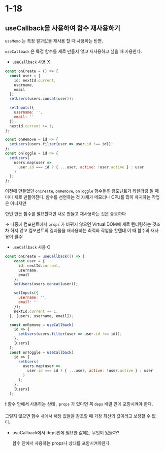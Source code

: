 # 1-18

## useCallback을 사용하여 함수 재사용하기

`useMemo` 는 특정 결과값을 재사용 할 때 사용하는 반면, 

`useCallback` 은 특정 함수를 새로 만들지 않고 재사용하고 싶을 때 사용한다.

- `useCallback` 사용 X

```jsx
const onCreate = () => {
  const user = {
    id: nextId.current,
    username,
    email
  };
  setUsers(users.concat(user));

  setInputs({
    username: '',
    email: ''
  });
  nextId.current += 1;
};

const onRemove = id => {
  setUsers(users.filter(user => user.id !== id));
};
const onToggle = id => {
  setUsers(
    users.map(user =>
      user.id === id ? { ...user, active: !user.active } : user
    )
  );
};
```

이전에 만들었던 `onCreate`, `onRemove`, `onToggle` 함수들은 컴포넌트가 리렌더링 될 때 마다 새로 만들어진다. 함수를 선언하는 것 자체가 메모리나 CPU를 많이 차지하는 작업은 아니지만

한번 만든 함수를 필요할때만 새로 만들고 재사용하는 것은 중요하다

⇒  나중에 컴포넌트에서 `props` 가 바뀌지 않으면 Virtual DOM에 새로 렌더링하는 것조차 하지 않고 컴포넌트의 결과물을 재사용하는 최적화 작업을 할텐데 이 때 함수의 재사용이 필수!

- `useCallback` 사용 O

```jsx
const onCreate = useCallback(() => {
    const user = {
      id: nextId.current,
      username,
      email
    };
    setUsers(users.concat(user));

    setInputs({
      username: '',
      email: ''
    });
    nextId.current += 1;
  }, [users, username, email]);

  const onRemove = useCallback(
    id => {
      setUsers(users.filter(user => user.id !== id));
    },
    [users]
  );
  const onToggle = useCallback(
    id => {
      setUsers(
        users.map(user =>
          user.id === id ? { ...user, active: !user.active } : user
        )
      );
    },
    [users]
  );
```

❗ 함수 안에서 사용하는 상태 , `props` 가 있다면 꼭 `deps` 배열 안에 포함시켜야 한다.

그렇지 않으면 함수 내에서 해당 값들을 참조할 때 가장 최신의 값이라고 보장할 수 없다.

- uscCallback에서 deps안에 필요한 값에는 무엇이 있을까?

    함수 안에서 사용하는 props나 상태를 포함시켜야한다.